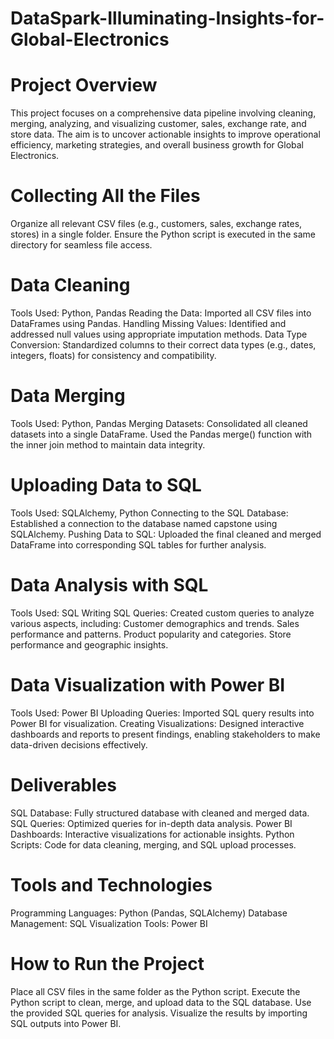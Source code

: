 # DataSpark-Illuminating-Insights-for-Global-Electronics
# Project Overview
  This project focuses on a comprehensive data pipeline involving cleaning, merging, analyzing, and visualizing customer, sales, exchange rate, and store data. The aim is to uncover actionable insights to improve operational efficiency, marketing strategies, and overall business growth for Global Electronics.

# Collecting All the Files
Organize all relevant CSV files (e.g., customers, sales, exchange rates, stores) in a single folder.
Ensure the Python script is executed in the same directory for seamless file access.

# Data Cleaning
 Tools Used: Python, Pandas
  Reading the Data:
    Imported all CSV files into DataFrames using Pandas.
  Handling Missing Values:
    Identified and addressed null values using appropriate imputation methods.
  Data Type Conversion:
    Standardized columns to their correct data types (e.g., dates, integers, floats) for consistency and compatibility.
   
# Data Merging
 Tools Used: Python, Pandas
  Merging Datasets:
    Consolidated all cleaned datasets into a single DataFrame.
    Used the Pandas merge() function with the inner join method to maintain data integrity.

# Uploading Data to SQL
 Tools Used: SQLAlchemy, Python
  Connecting to the SQL Database:
     Established a connection to the database named capstone using SQLAlchemy.
  Pushing Data to SQL:
     Uploaded the final cleaned and merged DataFrame into corresponding SQL tables for further analysis.

# Data Analysis with SQL
 Tools Used: SQL
   Writing SQL Queries:
    Created custom queries to analyze various aspects, including:
    Customer demographics and trends.
    Sales performance and patterns.
    Product popularity and categories.
    Store performance and geographic insights.
    
# Data Visualization with Power BI
  Tools Used: Power BI
  Uploading Queries:
  Imported SQL query results into Power BI for visualization.
  Creating Visualizations:
  Designed interactive dashboards and reports to present findings, enabling stakeholders to 
  make data-driven decisions effectively.

# Deliverables
  SQL Database: Fully structured database with cleaned and merged data.
  SQL Queries: Optimized queries for in-depth data analysis.
  Power BI Dashboards: Interactive visualizations for actionable insights.
  Python Scripts: Code for data cleaning, merging, and SQL upload processes.

# Tools and Technologies
  Programming Languages: Python (Pandas, SQLAlchemy)
  Database Management: SQL
  Visualization Tools: Power BI

# How to Run the Project
  Place all CSV files in the same folder as the Python script.
  Execute the Python script to clean, merge, and upload data to the SQL database.
  Use the provided SQL queries for analysis.
  Visualize the results by importing SQL outputs into Power BI.
